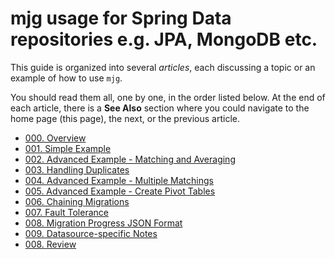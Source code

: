 # mjg usage for Spring Data repositories e.g. JPA, MongoDB etc.

This guide is organized into several
*articles*, each discussing a topic
or an example of how to use `mjg`.

You should read them all, one by one,
in the order listed below. At the end
of each article, there is a **See Also**
section where you could navigate to
the home page (this page), the next,
or the previous article.

- [000. Overview](./000-overview.md)
- [001. Simple Example](./001-simple-example.md)
- [002. Advanced Example - Matching and Averaging](./002-matching-and-averaging.md)
- [003. Handling Duplicates](./003-handling-duplicates.md)
- [004. Advanced Example - Multiple Matchings](./004-multiple-matchings.md)
- [005. Advanced Example - Create Pivot Tables](./005-create-pivot-tables.md)
- [006. Chaining Migrations](./006-chaining-migrations.md)
- [007. Fault Tolerance](./007-fault-tolerance.md)
- [008. Migration Progress JSON Format](./008-migration-progress-json-format.md)
- [009. Datasource-specific Notes](./009-datasource-specific-notes.md)
- [008. Review](./010-review.md)
